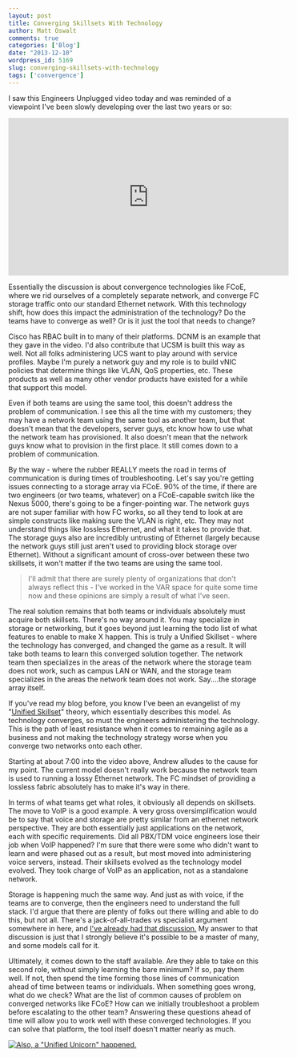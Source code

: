 ```yaml
---
layout: post
title: Converging Skillsets With Technology
author: Matt Oswalt
comments: true
categories: ['Blog']
date: "2013-12-10"
wordpress_id: 5169
slug: converging-skillsets-with-technology
tags: ['convergence']
---
```



I saw this Engineers Unplugged video today and was reminded of a viewpoint I've been slowly developing over the last two years or so:

<div style="text-align: center"><iframe width="560" height="315" src="https://www.youtube.com/embed/c26Agxv9Q_E" frameborder="0" allowfullscreen></iframe></div>

Essentially the discussion is about convergence technologies like FCoE, where we rid ourselves of a completely separate network, and converge FC storage traffic onto our standard Ethernet network. With this technology shift, how does this impact the administration of the technology? Do the teams have to converge as well? Or is it just the tool that needs to change?

Cisco has RBAC built in to many of their platforms. DCNM is an example that they gave in the video. I'd also contribute that UCSM is built this way as well. Not all folks administering UCS want to play around with service profiles. Maybe I'm purely a network guy and my role is to build vNIC policies that determine things like VLAN, QoS properties, etc. These products as well as many other vendor products have existed for a while that support this model.

Even if both teams are using the same tool, this doesn't address the problem of communication. I see this all the time with my customers; they may have a network team using the same tool as another team, but that doesn't mean that the developers, server guys, etc know how to use what the network team has provisioned. It also doesn't mean that the network guys know what to provision in the first place. It still comes down to a problem of communication.

By the way - where the rubber REALLY meets the road in terms of communication is during times of troubleshooting. Let's say you're getting issues connecting to a storage array via FCoE. 90% of the time, if there are two engineers (or two teams, whatever) on a FCoE-capable switch like the Nexus 5000, there's going to be a finger-pointing war. The network guys are not super familiar with how FC works, so all they tend to look at are simple constructs like making sure the VLAN is right, etc. They may not understand things like lossless Ethernet, and what it takes to provide that. The storage guys also are incredibly untrusting of Ethernet (largely because the network guys still just aren't used to providing block storage over Ethernet). Without a significant amount of cross-over between these two skillsets, it won't matter if the two teams are using the same tool.

> I'll admit that there are surely plenty of organizations that don't always reflect this - I've worked in the VAR space for quite some time now and these opinions are simply a result of what I've seen.

The real solution remains that both teams or individuals absolutely must acquire both skillsets. There's no way around it. You may specialize in storage or networking, but it goes beyond just learning the todo list of what features to enable to make X happen. This is truly a Unified Skillset - where the technology has converged, and changed the game as a result. It will take both teams to learn this converged solution together. The network team then specializes in the areas of the network where the storage team does not work, such as campus LAN or WAN, and the storage team specializes in the areas the network team does not work. Say....the storage array itself.

If you've read my blog before, you know I've been an evangelist of my "[Unified Skillset](https://oswalt.dev/2013/01/the-unified-skillset/)" theory, which essentially describes this model. As technology converges, so must the engineers administering the technology. This is the path of least resistance when it comes to remaining agile as a business and not making the technology strategy worse when you converge two networks onto each other.

Starting at about 7:00 into the video above, Andrew alludes to the cause for my point. The current model doesn't really work because the network team is used to running a lossy Ethernet network. The FC mindset of providing a lossless fabric absolutely has to make it's way in there.

In terms of what teams get what roles, it obviously all depends on skillsets. The move to VoIP is a good example. A very gross oversimplification would be to say that voice and storage are pretty similar from an ethernet network perspective. They are both essentially just applications on the network, each with specific requirements. Did all PBX/TDM voice engineers lose their job when VoIP happened? I'm sure that there were some who didn't want to learn and were phased out as a result, but most moved into administering voice servers, instead. Their skillsets evolved as the technology model evolved. They took charge of VoIP as an application, not as a standalone network.

Storage is happening much the same way. And just as with voice, if the teams are to converge, then the engineers need to understand the full stack. I'd argue that there are plenty of folks out there willing and able to do this, but not all. There's a jack-of-all-trades vs specialist argument somewhere in here, and [I've already had that discussion.](http://classcblock.com/2013/02/10/show-9-jack-of-all-trades-or-master-of-none/) My answer to that discussion is just that I strongly believe it's possible to be a master of many, and some models call for it.

Ultimately, it comes down to the staff available. Are they able to take on this second role, without simply learning the bare minimum? If so, pay them well. If not, then spend the time forming those lines of communication ahead of time between teams or individuals. When something goes wrong, what do we check? What are the list of common causes of problem on converged networks like FCoE? How can we initially troubleshoot a problem before escalating to the other team? Answering these questions ahead of time will allow you to work well with these converged technologies. If you can solve that platform, the tool itself doesn't matter nearly as much.

[![Also, a "Unified Unicorn" happened.](/assets/2013/12/unicorn.png)](/assets/2013/12/unicorn.png)
